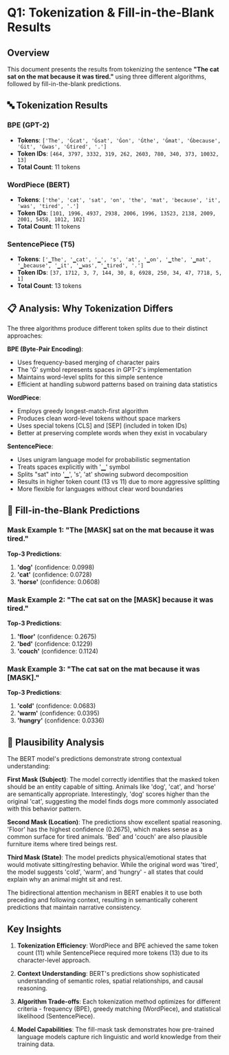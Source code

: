 # Q1: Tokenization & Fill-in-the-Blank Results

## Overview
This document presents the results from tokenizing the sentence **"The cat sat on the mat because it was tired."** using three different algorithms, followed by fill-in-the-blank predictions.

## 🔤 Tokenization Results

### BPE (GPT-2)
- **Tokens**: `['The', 'Ġcat', 'Ġsat', 'Ġon', 'Ġthe', 'Ġmat', 'Ġbecause', 'Ġit', 'Ġwas', 'Ġtired', '.']`
- **Token IDs**: `[464, 3797, 3332, 319, 262, 2603, 780, 340, 373, 10032, 13]`
- **Total Count**: 11 tokens

### WordPiece (BERT)
- **Tokens**: `['the', 'cat', 'sat', 'on', 'the', 'mat', 'because', 'it', 'was', 'tired', '.']`
- **Token IDs**: `[101, 1996, 4937, 2938, 2006, 1996, 13523, 2138, 2009, 2001, 5458, 1012, 102]`
- **Total Count**: 11 tokens

### SentencePiece (T5)
- **Tokens**: `['▁The', '▁cat', '▁', 's', 'at', '▁on', '▁the', '▁mat', '▁because', '▁it', '▁was', '▁tired', '.']`
- **Token IDs**: `[37, 1712, 3, 7, 144, 30, 8, 6928, 250, 34, 47, 7718, 5, 1]`
- **Total Count**: 13 tokens

## 📋 Analysis: Why Tokenization Differs

The three algorithms produce different token splits due to their distinct approaches:

**BPE (Byte-Pair Encoding)**:
- Uses frequency-based merging of character pairs
- The 'Ġ' symbol represents spaces in GPT-2's implementation
- Maintains word-level splits for this simple sentence
- Efficient at handling subword patterns based on training data statistics

**WordPiece**:
- Employs greedy longest-match-first algorithm
- Produces clean word-level tokens without space markers
- Uses special tokens [CLS] and [SEP] (included in token IDs)
- Better at preserving complete words when they exist in vocabulary

**SentencePiece**:
- Uses unigram language model for probabilistic segmentation
- Treats spaces explicitly with '▁' symbol
- Splits "sat" into '▁', 's', 'at' showing subword decomposition
- Results in higher token count (13 vs 11) due to more aggressive splitting
- More flexible for languages without clear word boundaries

## 🧠 Fill-in-the-Blank Predictions

### Mask Example 1: "The [MASK] sat on the mat because it was tired."
**Top-3 Predictions**:
1. **'dog'** (confidence: 0.0998)
2. **'cat'** (confidence: 0.0728)
3. **'horse'** (confidence: 0.0608)

### Mask Example 2: "The cat sat on the [MASK] because it was tired."
**Top-3 Predictions**:
1. **'floor'** (confidence: 0.2675)
2. **'bed'** (confidence: 0.1229)
3. **'couch'** (confidence: 0.1124)

### Mask Example 3: "The cat sat on the mat because it was [MASK]."
**Top-3 Predictions**:
1. **'cold'** (confidence: 0.0683)
2. **'warm'** (confidence: 0.0395)
3. **'hungry'** (confidence: 0.0336)

## 💭 Plausibility Analysis

The BERT model's predictions demonstrate strong contextual understanding:

**First Mask (Subject)**: The model correctly identifies that the masked token should be an entity capable of sitting. Animals like 'dog', 'cat', and 'horse' are semantically appropriate. Interestingly, 'dog' scores higher than the original 'cat', suggesting the model finds dogs more commonly associated with this behavior pattern.

**Second Mask (Location)**: The predictions show excellent spatial reasoning. 'Floor' has the highest confidence (0.2675), which makes sense as a common surface for tired animals. 'Bed' and 'couch' are also plausible furniture items where tired beings rest.

**Third Mask (State)**: The model predicts physical/emotional states that would motivate sitting/resting behavior. While the original word was 'tired', the model suggests 'cold', 'warm', and 'hungry' - all states that could explain why an animal might sit and rest.

The bidirectional attention mechanism in BERT enables it to use both preceding and following context, resulting in semantically coherent predictions that maintain narrative consistency.

## Key Insights

1. **Tokenization Efficiency**: WordPiece and BPE achieved the same token count (11) while SentencePiece required more tokens (13) due to its character-level approach.

2. **Context Understanding**: BERT's predictions show sophisticated understanding of semantic roles, spatial relationships, and causal reasoning.

3. **Algorithm Trade-offs**: Each tokenization method optimizes for different criteria - frequency (BPE), greedy matching (WordPiece), and statistical likelihood (SentencePiece).

4. **Model Capabilities**: The fill-mask task demonstrates how pre-trained language models capture rich linguistic and world knowledge from their training data.